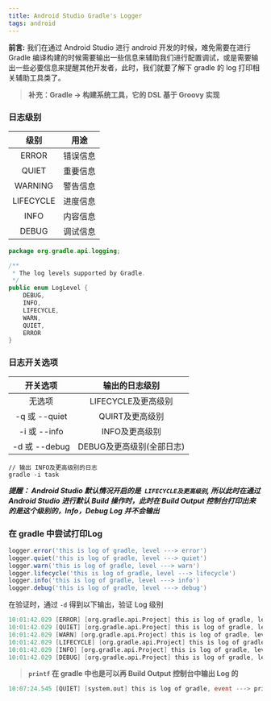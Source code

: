 ```yaml
---
title: Android Studio Gradle's Logger
tags: android
---
```


**前言:** 我们在通过 Android Studio 进行 android 开发的时候，难免需要在进行 Gradle 编译构建的时候需要输出一些信息来辅助我们进行配置调试，或是需要输出一些必要信息来提醒其他开发者，此时，我们就要了解下 gradle 的 log 打印相关辅助工具类了。

> **补充：Gradle -> 构建系统工具，它的 DSL 基于 Groovy 实现**



### 日志级别

|   级别    |   用途   |
| :-------: | :------: |
|   ERROR   | 错误信息 |
|   QUIET   | 重要信息 |
|  WARNING  | 警告信息 |
| LIFECYCLE | 进度信息 |
|   INFO    | 内容信息 |
|   DEBUG   | 调试信息 |



```java
package org.gradle.api.logging;

/**
 * The log levels supported by Gradle.
 */
public enum LogLevel {
    DEBUG,
    INFO,
    LIFECYCLE,
    WARN,
    QUIET,
    ERROR
}
```



### 日志开关选项

|   开关选项    |      输出的日志级别       |
| :-----------: | :-----------------------: |
|    无选项     |    LIFECYCLE及更高级别    |
| -q 或 --quiet |      QUIRT及更高级别      |
| -i 或 --info  |      INFO及更高级别       |
| -d 或 --debug | DEBUG及更高级别(全部日志) |

```console
// 输出 INFO及更高级别的日志
gradle -i task
```

***提醒： Android Studio 默认情况开启的是` LIFECYCLE及更高级别`, 所以此时在通过 Android Studio 进行默认 Build 操作时，此时在 Build Output 控制台打印出来的是这个级别的，Info，Debug Log 并不会输出***



### 在 gradle 中尝试打印Log

```groovy
logger.error('this is log of gradle, level ---> error')
logger.quiet('this is log of gradle, level ---> quiet')
logger.warn('this is log of gradle, level ---> warn')
logger.lifecycle('this is log of gradle, level ---> lifecycle')
logger.info('this is log of gradle, level ---> info')
logger.debug('this is log of gradle, level ---> debug')
```

在验证时，通过 `-d` 得到以下输出，验证 Log 级别

```verilog
10:01:42.029 [ERROR] [org.gradle.api.Project] this is log of gradle, level ---> error
10:01:42.029 [QUIET] [org.gradle.api.Project] this is log of gradle, level ---> quiet
10:01:42.029 [WARN] [org.gradle.api.Project] this is log of gradle, level ---> warn
10:01:42.029 [LIFECYCLE] [org.gradle.api.Project] this is log of gradle, level ---> lifecycle
10:01:42.029 [INFO] [org.gradle.api.Project] this is log of gradle, level ---> info
10:01:42.029 [DEBUG] [org.gradle.api.Project] this is log of gradle, level ---> debug
```



> **`printf` 在 gradle 中也是可以再 Build Output 控制台中输出 Log 的**

```verilog
10:07:24.545 [QUIET] [system.out] this is log of gradle, event ---> printf
```

